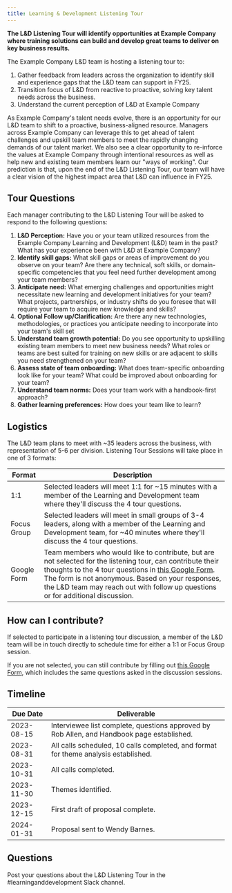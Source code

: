 ```yaml
---
title: Learning & Development Listening Tour
---
```


**The L&D Listening Tour will identify opportunities at Example Company where training solutions can build and develop great teams to deliver on key business results.**

The Example Company L&D team is hosting a listening tour to:

1. Gather feedback from leaders across the organization to identify skill and experience gaps that the L&D team can support in FY25.
1. Transition focus of L&D from reactive to proactive, solving key talent needs across the business.
1. Understand the current perception of L&D at Example Company

As Example Company's talent needs evolve, there is an opportunity for our L&D team to shift to a proactive, business-aligned resource. Managers across Example Company can leverage this to get ahead of talent challenges and upskill team members to meet the rapidly changing demands of our talent market. We also see a clear opportunity to re-inforce the values at Example Company through intentional resources as well as help new and existing team members learn our "ways of working".
Our prediction is that, upon the end of the L&D Listening Tour, our team will have a clear vision of the highest impact area that L&D can influence in FY25.

## Tour Questions

Each manager contributing to the L&D Listening Tour will be asked to respond to the following questions:

1. **L&D Perception:** Have you or your team utilized resources from the Example Company Learning and Development (L&D) team in the past? What has your experience been with L&D at Example Company?
1. **Identify skill gaps:** What skill gaps or areas of improvement do you observe on your team? Are there any technical, soft skills, or domain-specific competencies that you feel need further development among your team members?
1. **Anticipate need:** What emerging challenges and opportunities might necessitate new learning and development initiatives for your team? What projects, partnerships, or industry shifts do you foresee that will require your team to acquire new knowledge and skills?
1. **Optional Follow up/Clarification:** Are there any new technologies, methodologies, or practices you anticipate needing to incorporate into your team's skill set
1. **Understand team growth potential:** Do you see opportunity to upskilling existing team members to meet new business needs? What roles or teams are best suited for training on new skills or are adjacent to skills you need strengthened on your team?
1. **Assess state of team onboarding:** What does team-specific onboarding look like for your team? What could be improved about onboarding for your team?
1. **Understand team norms:** Does your team work with a handbook-first approach?
1. **Gather learning preferences:** How does your team like to learn?

## Logistics

The L&D team plans to meet with ~35 leaders across the business, with representation of 5-6 per division. Listening Tour Sessions will take place in one of 3 formats:

| Format | Description |
| ----- | ---------- |
| 1:1  | Selected leaders will meet 1:1 for ~15 minutes with a member of the Learning and Development team where they'll discuss the 4 tour questions. |
| Focus Group  | Selected leaders will meet in small groups of 3-4 leaders, along with a member of the Learning and Development team, for ~40 minutes where they'll discuss the 4 tour questions. |
| Google Form  | Team members who would like to contribute, but are not selected for the listening tour, can contribute their thoughts to the 4 tour questions in [this Google Form](https://docs.google.com/forms/d/e/1FAIpQLSfwGxJM_lfEY0dgXuTTZtJYUdagmShtxbLVVFN-4Sk6KV3lOg/viewform?usp=sf_link). The form is not anonymous. Based on your responses, the L&D team may reach out with follow up questions or for additional discussion.  |

## How can I contribute?

If selected to participate in a listening tour discussion, a member of the L&D team will be in touch directly to schedule time for either a 1:1 or Focus Group session.

If you are not selected, you can still contribute by filling out [this Google Form](https://docs.google.com/forms/d/e/1FAIpQLSfwGxJM_lfEY0dgXuTTZtJYUdagmShtxbLVVFN-4Sk6KV3lOg/viewform?usp=sf_link), which includes the same questions asked in the discussion sessions.

## Timeline

| Due Date | Deliverable |
| ------ | ------ |
| 2023-08-15 | Interviewee list complete, questions approved by Rob Allen, and Handbook page established. |
| 2023-08-31 | All calls scheduled, 10 calls completed, and format for theme analysis established. |
| 2023-10-31 | All calls completed. |
| 2023-11-30 | Themes identified. |
| 2023-12-15 | First draft of proposal complete. |
| 2024-01-31 | Proposal sent to Wendy Barnes. |

## Questions

Post your questions about the L&D Listening Tour in the #learninganddevelopment Slack channel.

